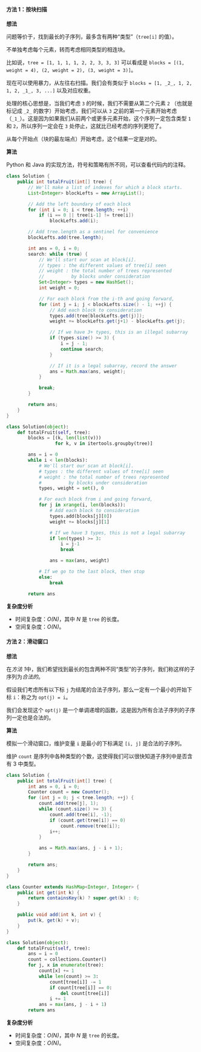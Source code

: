 #### 方法 1：按块扫描

**想法**

问题等价于，找到最长的子序列，最多含有两种“类型”（`tree[i]` 的值）。

不单独考虑每个元素，转而考虑相同类型的相连块。

比如说，`tree = [1, 1, 1, 1, 2, 2, 3, 3, 3]` 可以看成是 `blocks = [(1, weight = 4), (2, weight = 2), (3, weight = 3)]`。

现在可以使用暴力，从左往右扫描。我们会有类似于 `blocks = [1, _2_, 1, 2, 1, 2, _1_, 3, ...]` 以及对应权重。

处理的核心思想是，当我们考虑 `3` 的时候，我们不需要从第二个元素 `2` （也就是标记成 `_2_` 的数字）开始考虑，我们可以从 `3` 之前的第一个元素开始考虑（`_1_`）。这是因为如果我们从前两个或更多元素开始，这个序列一定包含类型 `1` 和 `2`，所以序列一定会在 `3` 处停止，这就比已经考虑的序列更短了。

从每个开始点（块的最左端点）开始考虑，这个结果一定是对的。

**算法**

Python 和 Java 的实现方法，符号和策略有所不同，可以查看代码内的注释。

```Java []
class Solution {
    public int totalFruit(int[] tree) {
        // We'll make a list of indexes for which a block starts.
        List<Integer> blockLefts = new ArrayList();

        // Add the left boundary of each block
        for (int i = 0; i < tree.length; ++i)
            if (i == 0 || tree[i-1] != tree[i])
                blockLefts.add(i);

        // Add tree.length as a sentinel for convenience
        blockLefts.add(tree.length);

        int ans = 0, i = 0;
        search: while (true) {
            // We'll start our scan at block[i].
            // types : the different values of tree[i] seen
            // weight : the total number of trees represented
            //          by blocks under consideration
            Set<Integer> types = new HashSet();
            int weight = 0;

            // For each block from the i-th and going forward,
            for (int j = i; j < blockLefts.size() - 1; ++j) {
                // Add each block to consideration
                types.add(tree[blockLefts.get(j)]);
                weight += blockLefts.get(j+1) - blockLefts.get(j);

                // If we have 3+ types, this is an illegal subarray
                if (types.size() >= 3) {
                    i = j - 1;
                    continue search;
                }

                // If it is a legal subarray, record the answer
                ans = Math.max(ans, weight);
            }

            break;
        }

        return ans;
    }
}
```

```Python []
class Solution(object):
    def totalFruit(self, tree):
        blocks = [(k, len(list(v)))
                  for k, v in itertools.groupby(tree)]

        ans = i = 0
        while i < len(blocks):
            # We'll start our scan at block[i].
            # types : the different values of tree[i] seen
            # weight : the total number of trees represented
            #          by blocks under consideration
            types, weight = set(), 0

            # For each block from i and going forward,
            for j in xrange(i, len(blocks)):
                # Add each block to consideration
                types.add(blocks[j][0])
                weight += blocks[j][1]

                # If we have 3 types, this is not a legal subarray
                if len(types) >= 3:
                    i = j-1
                    break

                ans = max(ans, weight)

            # If we go to the last block, then stop
            else:
                break

        return ans
```

**复杂度分析**

* 时间复杂度：*O(N)*，其中 *N* 是 `tree` 的长度。
* 空间复杂度：*O(N)*。

#### 方法 2：滑动窗口

**想法**

在*方法 1*中，我们希望找到最长的包含两种不同“类型”的子序列，我们称这样的子序列为*合法的*。

假设我们考虑所有以下标 `j` 为结尾的合法子序列，那么一定有一个最小的开始下标 `i`：称之为 `opt(j) = i`。

我们会发现这个 `opt(j)` 是一个单调递增的函数，这是因为所有合法子序列的子序列一定也是合法的。

**算法**

模拟一个滑动窗口，维护变量 `i` 是最小的下标满足 `[i, j]` 是合法的子序列。

维护 `count` 是序列中各种类型的个数，这使得我们可以很快知道子序列中是否含有 3 中类型。

```Java []
class Solution {
    public int totalFruit(int[] tree) {
        int ans = 0, i = 0;
        Counter count = new Counter();
        for (int j = 0; j < tree.length; ++j) {
            count.add(tree[j], 1);
            while (count.size() >= 3) {
                count.add(tree[i], -1);
                if (count.get(tree[i]) == 0)
                    count.remove(tree[i]);
                i++;
            }

            ans = Math.max(ans, j - i + 1);
        }

        return ans;
    }
}

class Counter extends HashMap<Integer, Integer> {
    public int get(int k) {
        return containsKey(k) ? super.get(k) : 0;
    }

    public void add(int k, int v) {
        put(k, get(k) + v);
    }
}
```

```Python []
class Solution(object):
    def totalFruit(self, tree):
        ans = i = 0
        count = collections.Counter()
        for j, x in enumerate(tree):
            count[x] += 1
            while len(count) >= 3:
                count[tree[i]] -= 1
                if count[tree[i]] == 0:
                    del count[tree[i]]
                i += 1
            ans = max(ans, j - i + 1)
        return ans
```

**复杂度分析**

* 时间复杂度：*O(N)*，其中 *N* 是 `tree` 的长度。
* 空间复杂度：*O(N)*。